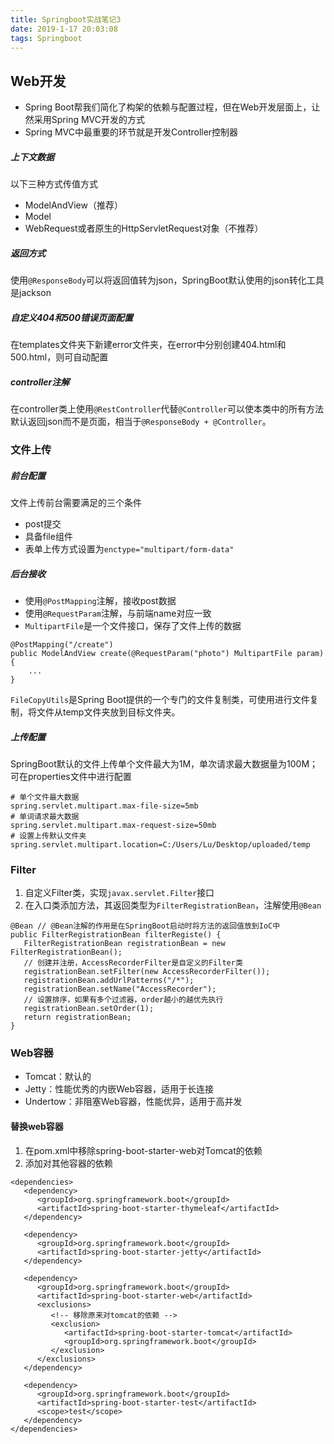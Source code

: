 ```yaml
---
title: Springboot实战笔记3
date: 2019-1-17 20:03:08
tags: Springboot
---
```


## Web开发

- Spring Boot帮我们简化了构架的依赖与配置过程，但在Web开发层面上，让然采用Spring MVC开发的方式
- Spring MVC中最重要的环节就是开发Controller控制器

##### 上下文数据

以下三种方式传值方式

- ModelAndView（推荐）
- Model
- WebRequest或者原生的HttpServletRequest对象（不推荐）

##### 返回方式

使用`@ResponseBody`可以将返回值转为json，SpringBoot默认使用的json转化工具是jackson

##### 自定义404和500错误页面配置

在templates文件夹下新建error文件夹，在error中分别创建404.html和500.html，则可自动配置

##### controller注解

在controller类上使用`@RestController`代替`@Controller`可以使本类中的所有方法默认返回json而不是页面，相当于`@ResponseBody + @Controller`。

### 文件上传

##### 前台配置

文件上传前台需要满足的三个条件

- post提交
- 具备file组件
- 表单上传方式设置为`enctype="multipart/form-data"`

##### 后台接收

- 使用`@PostMapping`注解，接收post数据
- 使用`@RequestParam`注解，与前端name对应一致
- `MultipartFile`是一个文件接口，保存了文件上传的数据

```
@PostMapping("/create")
public ModelAndView create(@RequestParam("photo") MultipartFile param) {
    ...
}
```

`FileCopyUtils`是Spring Boot提供的一个专门的文件复制类，可使用进行文件复制，将文件从temp文件夹放到目标文件夹。

##### 上传配置

SpringBoot默认的文件上传单个文件最大为1M，单次请求最大数据量为100M；可在properties文件中进行配置

```
# 单个文件最大数据
spring.servlet.multipart.max-file-size=5mb
# 单词请求最大数据
spring.servlet.multipart.max-request-size=50mb
# 设置上传默认文件夹
spring.servlet.multipart.location=C:/Users/Lu/Desktop/uploaded/temp
```

### Filter

1. 自定义Filter类，实现`javax.servlet.Filter`接口
2. 在入口类添加方法，其返回类型为`FilterRegistrationBean`，注解使用`@Bean`

```
@Bean // @Bean注解的作用是在SpringBoot启动时将方法的返回值放到IoC中
public FilterRegistrationBean filterRegiste() {
   FilterRegistrationBean registrationBean = new FilterRegistrationBean();
   // 创建并注册，AccessRecorderFilter是自定义的Filter类
   registrationBean.setFilter(new AccessRecorderFilter());
   registrationBean.addUrlPatterns("/*");
   registrationBean.setName("AccessRecorder");
   // 设置排序，如果有多个过滤器，order越小的越优先执行
   registrationBean.setOrder(1);
   return registrationBean;
}
```

### Web容器

- Tomcat：默认的
- Jetty：性能优秀的内嵌Web容器，适用于长连接
- Undertow：非阻塞Web容器，性能优异，适用于高并发

#### 替换web容器

1. 在pom.xml中移除spring-boot-starter-web对Tomcat的依赖
2. 添加对其他容器的依赖

```
<dependencies>
   <dependency>
      <groupId>org.springframework.boot</groupId>
      <artifactId>spring-boot-starter-thymeleaf</artifactId>
   </dependency>

   <dependency>
      <groupId>org.springframework.boot</groupId>
      <artifactId>spring-boot-starter-jetty</artifactId>
   </dependency>

   <dependency>
      <groupId>org.springframework.boot</groupId>
      <artifactId>spring-boot-starter-web</artifactId>
      <exclusions>
         <!-- 移除原来对tomcat的依赖 -->
         <exclusion>
            <artifactId>spring-boot-starter-tomcat</artifactId>
            <groupId>org.springframework.boot</groupId>
         </exclusion>
      </exclusions>
   </dependency>

   <dependency>
      <groupId>org.springframework.boot</groupId>
      <artifactId>spring-boot-starter-test</artifactId>
      <scope>test</scope>
   </dependency>
</dependencies>
```

